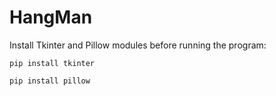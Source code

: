 # HangMan

Install Tkinter and Pillow modules before running the program:

`pip install tkinter`

`pip install pillow`
